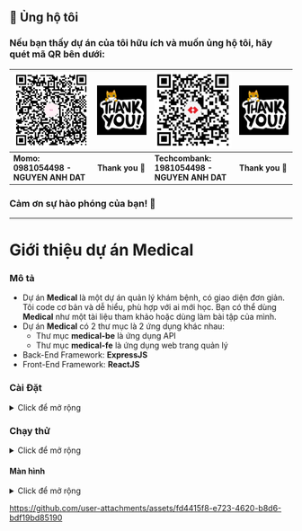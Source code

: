 
## 💝 Ủng hộ tôi

### Nếu bạn thấy dự án của tôi hữu ích và muốn ủng hộ tôi, hãy quét mã QR bên dưới:

| ![QR Code for MoMo](./img_github_momo_donate.png)                                                                             | ![Thank you](./img_thank_you.gif) | ![QR Code for Bank](./img_github_tech_donate.png) | ![Thank you](./img_thank_you.gif) |
|-------------------------------------------------------------------------------------------------------------------------------|-----------------------------------|---------------------------------------------------|-----------------------------------|
| **Momo:&nbsp;&nbsp;&nbsp;&nbsp;&nbsp;&nbsp;&nbsp;&nbsp;&nbsp;&nbsp;&nbsp;&nbsp;&nbsp;&nbsp;<br/>0981054498 - NGUYEN ANH DAT** | **Thank you 🙌**                  | **Techcombank:<br/>1981054498 - NGUYEN ANH DAT**  | **Thank you 🙌**                  |

### Cảm ơn sự hào phóng của bạn! 🙌

---

# Giới thiệu dự án Medical

### Mô tả

- Dự án **Medical** là một dự án quản lý khám bệnh, có giao diện đơn giản. Tôi code cơ bản và dễ hiểu, phù hợp với ai mới học. Bạn có thể dùng **Medical** như một tài liệu tham khảo hoặc dùng làm bài tập của mình.
- Dự án **Medical** có 2 thư mục là 2 ứng dụng khác nhau:
    - Thư mục **medical-be** là ứng dụng API
    - Thư mục **medical-fe** là ứng dụng web trang quản lý
- Back-End Framework: **ExpressJS**
- Front-End Framework: **ReactJS**

### Cài Đặt
<details>
<summary>Click để mở rộng</summary>
<br>

1. **Yêu cầu Node.js**
- Đảm bảo bạn đã cài đặt Node.js trên máy tính.

2. **Clone repository**
- Clone repository từ Github vào máy tính của bạn.

3. **Cài đặt medical-be**
- Bạn cần cài đặt ứng dụng API trước tiên.
- Mở thư mục **medical-be** bằng `VSCode` hoặc IDE của bạn, sau đó mở Terminal và chạy lệnh sau để cài đặt các dependencies:
    ```sh
    npm install
    ```
    hoặc
    ```sh
    yarn install
    ```
4. **Cấu hình biến môi trường**
- Mở tệp `.env.example`, đổi tên tệp thành `.env`, và điền các thông tin sau:
    - **PORT**: cổng mà API chạy
    - **PORT_SOCKET**: cổng mà Socket chạy
    - **MONGO_URL**: địa chỉ kết nối tới CSDL

5. **Ví dụ biến môi trường**
- Tệp `.env` có thể có nội dung như sau:
    - **PORT**: `8081`
        - `8081` là do bạn đặt, sao cho không trùng với cổng của các ứng dụng khác.
    - **PORT_SOCKET**: `3000`
        - `3000` là do bạn đặt, sao cho không trùng với cổng của các ứng dụng khác.
    - **MONGO_URL**: `mongodb://root:pass@localhost:27017`
        - Tôi đang sử dụng **Docker** để cài đặt **MongoDB**. Bạn cài đặt **Docker Desktop** vào máy. Sau đó, di chuyển đến thư mục **Medical**, nơi chứa file `docker-compose.yml`. Mở Terminal và chạy lệnh sau để cài đặt:
            ```sh
            docker-compose up -d
            ```
        - Bạn có thể cài đặt **MongoDB** trên máy và tạo 1 database cụ thể ví dụ database Medical chẳng hạn. Khi đó **MONGO_URL** sẽ thay đổi.

6. **Cài đặt medical-fe**
- Mở thư mục **medical-fe** bằng `VSCode` hoặc IDE của bạn, sau đó mở Terminal và chạy lệnh sau để cài đặt các dependencies:
    ```sh
    npm install
    ```
    hoặc
    ```sh
    yarn install
    ```

</details>


### Chạy thử
<details>
<summary>Click để mở rộng</summary>
<br>

1. **Chạy medical-be**

- Tạo tài khoản Admin:
    ```sh
    npm run createAdmin
    ```
    hoặc
    ```sh
    yarn createAdmin
    ```
    - Tài khoản Admin:
        ```js
        {
            password: "123456",
            activeStatus: true,
            userType: "admin",
            name: "Admin",
            email: "admin@gmail.com",
            fullName: "Admin",
            gender: "male"
        }
        ```

- Tài khoản Admin có thể thêm tài khoản người dùng với các chức vụ khác nhau. Mật khẩu mặc định của các tài khoản này là `123456`

- Khởi chạy dev:
     ```sh
    npm run dev
    ```
    hoặc
    ```sh
    yarn dev
    ```
- Khởi chạy product:
     ```sh
    npm run start
    ```
    hoặc
    ```sh
    yarn start
    ```

2. **Chạy medical-fe**
- Khởi chạy dev:
     ```sh
    npm run dev
    ```
    hoặc
    ```sh
    yarn dev
    ```

</details>

#### Màn hình

<details>
<summary>Click để mở rộng</summary>

| ![](./Screenshot_1733978627.png) | ![](./Screenshot_1733978628.png)  |
|----------------------------------|-----------------------------------|
| ![](./Screenshot_1733978629.png) | ![](./Screenshot_1733978630.png)  |
|----------------------------------|-----------------------------------|
| ![](./Screenshot_1733978631.png) | ![](./Screenshot_1733978632.png)  |
|----------------------------------|-----------------------------------|
| ![](./Screenshot_1733978633.png) | ![](./Screenshot_1733978634.png)  |

</details>

https://github.com/user-attachments/assets/fd4415f8-e723-4620-b8d6-bdf19bd85190
